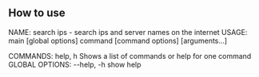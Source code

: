 ## How to use

NAME:
   search ips - search ips and server names on the internet
USAGE:
   main [global options] command [command options] [arguments...]

COMMANDS:
   help, h  Shows a list of commands or help for one command
GLOBAL OPTIONS:
   --help, -h  show help